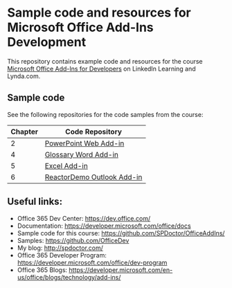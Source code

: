 # Sample code and resources for Microsoft Office Add-Ins Development

This repository contains example code and resources for the course [Microsoft Office Add-Ins for Developers](https://www.linkedin.com/learning/microsoft-office-add-ins-for-developers) on LinkedIn Learning and Lynda.com.

## Sample code

See the following repositories for the code samples from the course:

| Chapter       | Code Repository   | 
| ------------- |-------------------| 
| 2             | [PowerPoint Web Add-in](https://github.com/SPDoctor/PowerPointDemo)  | 
| 4             | [Glossary Word Add-in](https://github.com/SPDoctor/Glossary) |
| 5             | [Excel Add-in](https://github.com/SPDoctor/ExcelDemo)     | 
| 6             | [ReactorDemo Outlook Add-in](https://github.com/SPDoctor/ReactorDemo)     |  


## Useful links:

* Office 365 Dev Center: https://dev.office.com/
* Documentation: https://developer.microsoft.com/office/docs
* Sample code for this course: https://github.com/SPDoctor/OfficeAddIns/
* Samples: https://github.com/OfficeDev
* My blog: http://spdoctor.com/
* Office 365 Developer Program: https://developer.microsoft.com/office/dev-program
* Office 365 Blogs: https://developer.microsoft.com/en-us/office/blogs/technology/add-ins/
